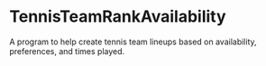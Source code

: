 # TennisTeamRankAvailability

A program to help create tennis team lineups based on availability, preferences, and times played.

